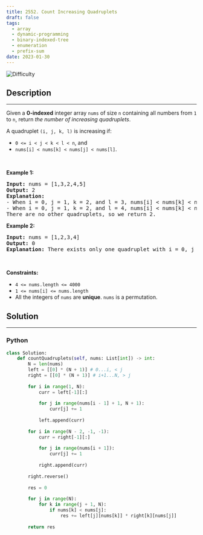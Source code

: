 ```yaml
---
title: 2552. Count Increasing Quadruplets
draft: false
tags: 
  - array
  - dynamic-programming
  - binary-indexed-tree
  - enumeration
  - prefix-sum
date: 2023-01-30
---
```


![Difficulty](https://img.shields.io/badge/Difficulty-Hard-blue.svg)

## Description

---
<p>Given a <strong>0-indexed</strong> integer array <code>nums</code> of size <code>n</code> containing all numbers from <code>1</code> to <code>n</code>, return <em>the number of increasing quadruplets</em>.</p>

<p>A quadruplet <code>(i, j, k, l)</code> is increasing if:</p>

<ul>
	<li><code>0 &lt;= i &lt; j &lt; k &lt; l &lt; n</code>, and</li>
	<li><code>nums[i] &lt; nums[k] &lt; nums[j] &lt; nums[l]</code>.</li>
</ul>

<p>&nbsp;</p>
<p><strong class="example">Example 1:</strong></p>

<pre>
<strong>Input:</strong> nums = [1,3,2,4,5]
<strong>Output:</strong> 2
<strong>Explanation:</strong> 
- When i = 0, j = 1, k = 2, and l = 3, nums[i] &lt; nums[k] &lt; nums[j] &lt; nums[l].
- When i = 0, j = 1, k = 2, and l = 4, nums[i] &lt; nums[k] &lt; nums[j] &lt; nums[l]. 
There are no other quadruplets, so we return 2.
</pre>

<p><strong class="example">Example 2:</strong></p>

<pre>
<strong>Input:</strong> nums = [1,2,3,4]
<strong>Output:</strong> 0
<strong>Explanation:</strong> There exists only one quadruplet with i = 0, j = 1, k = 2, l = 3, but since nums[j] &lt; nums[k], we return 0.
</pre>

<p>&nbsp;</p>
<p><strong>Constraints:</strong></p>

<ul>
	<li><code>4 &lt;= nums.length &lt;= 4000</code></li>
	<li><code>1 &lt;= nums[i] &lt;= nums.length</code></li>
	<li>All the integers of <code>nums</code> are <strong>unique</strong>. <code>nums</code> is a permutation.</li>
</ul>


## Solution

---
### Python
``` py title='count-increasing-quadruplets'
class Solution:
    def countQuadruplets(self, nums: List[int]) -> int:
        N = len(nums)
        left = [[0] * (N + 1)] # 0...i, < j
        right = [[0] * (N + 1)] # i+1...N, > j
        
        for i in range(1, N):
            curr = left[-1][:]
            
            for j in range(nums[i - 1] + 1, N + 1):
                curr[j] += 1
            
            left.append(curr)
        
        for i in range(N - 2, -1, -1):
            curr = right[-1][:]
            
            for j in range(nums[i + 1]):
                curr[j] += 1
            
            right.append(curr)
            
        right.reverse()
        
        res = 0
        
        for j in range(N):
            for k in range(j + 1, N):
                if nums[k] < nums[j]:
                    res += left[j][nums[k]] * right[k][nums[j]]
        
        return res

```

